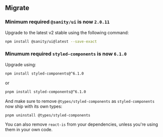 ## Migrate

### Minimum required `@sanity/ui` is now `2.0.11`

Upgrade to the latest v2 stable using the following command:

```bash
npm install @sanity/ui@latest --save-exact
```

### Minumum required `styled-components` is now `6.1.0`

Upgrade using:

```bash
npm install styled-components@^6.1.0
```

or

```bash
pnpm install styled-components@^6.1.0
```

And make sure to remove `@types/styled-components` as `styled-components` now ship with its own types:

```bash
pnpm uninstall @types/styled-components
```

You can also remove `react-is` from your dependencies, unless you're using them in your own code.
